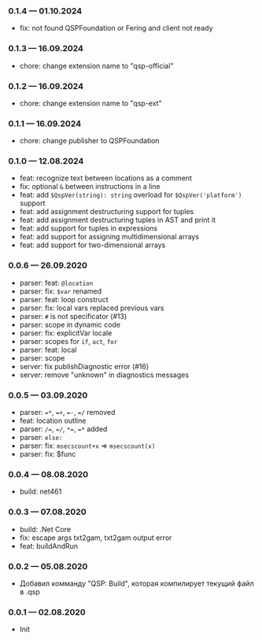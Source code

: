 ### 0.1.4 — 01.10.2024
* fix: not found QSPFoundation or Fering and client not ready

### 0.1.3 — 16.09.2024
* chore: change extension name to "qsp-official"

### 0.1.2 — 16.09.2024
* chore: change extension name to "qsp-ext"

### 0.1.1 — 16.09.2024
* chore: change publisher to QSPFoundation

### 0.1.0 — 12.08.2024
* feat: recognize text between locations as a comment
* fix: optional `&` between instructions in a line
* feat: add `$QspVer(string): string` overload for `$QspVer('platform')` support
* feat: add assignment destructuring support for tuples
* feat: add assignment destructuring tuples in AST and print it
* feat: add support for tuples in expressions
* feat: add support for assigning multidimensional arrays
* feat: add support for two-dimensional arrays

### 0.0.6 — 26.09.2020
* parser: feat: `@location`
* parser: fix: `$var` renamed
* parser: feat: loop construct
* parser: fix: local vars replaced previous vars
* parser: `#` is not specificator (#13)
* parser: scope in dynamic code
* parser: fix: explicitVar locale
* parser: scopes for `if`, `act`, `for`
* parser: feat: local
* parser: scope
* server: fix publishDiagnostic error (#16)
* server: remove "unknown" in diagnostics messages

### 0.0.5 — 03.09.2020
* parser: `=*`, `=+`, `=-`, `=/` removed
* feat: location outline
* parser: `/=`, `=/`, `*=`, `=*` added
* parser: `else:`
* parser: fix: `msecscount+x` => `msecscount(x)`
* parser: fix: $func

### 0.0.4 — 08.08.2020
* build: net461

### 0.0.3 — 07.08.2020
* build: .Net Core
* fix: escape args txt2gam, txt2gam output error
* feat: buildAndRun

### 0.0.2 — 05.08.2020
* Добавил комманду "QSP: Build", которая компилирует текущий файл в .qsp


### 0.0.1 — 02.08.2020
* Init
